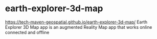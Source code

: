 # earth-explorer-3d-map
 https://tech-maven-geospatial.github.io/earth-explorer-3d-map/
Earth Explorer 3D Map app is an augmented Reality Map app that works online connected and offline
